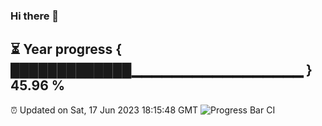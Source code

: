 ### Hi there 👋
⏳ Year progress { █████████████▁▁▁▁▁▁▁▁▁▁▁▁▁▁▁▁▁ } 45.96 %
---
⏰ Updated on Sat, 17 Jun 2023 18:15:48 GMT
![Progress Bar CI](https://github.com/liununu/liununu/workflows/Progress%20Bar%20CI/badge.svg)
